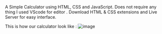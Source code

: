 A Simple Calculator using HTML, CSS and JavaScript.
Does not require any thing I used VScode for editor .
Download HTML & CSS extensions and Live Server for easy interface.

This is how our calculator look like :
![image](https://github.com/vivekshitkar10/Calculator/assets/92878509/eadfdcad-2d09-4d4a-96e5-64d9fcbbcb6f)
